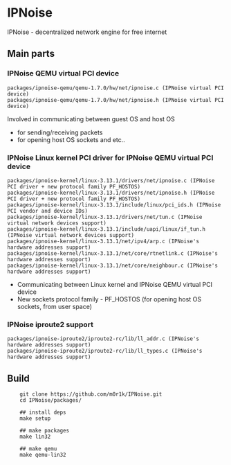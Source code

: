 # IPNoise
IPNoise - decentralized network engine for free internet

## Main parts

### IPNoise QEMU virtual PCI device
```
packages/ipnoise-qemu/qemu-1.7.0/hw/net/ipnoise.c (IPNoise virtual PCI device)
packages/ipnoise-qemu/qemu-1.7.0/hw/net/ipnoise.h (IPNoise virtual PCI device)
```
Involved in communicating between guest OS and host OS
- for sending/receiving packets
- for opening host OS sockets and etc..

### IPNoise Linux kernel PCI driver for IPNoise QEMU virtual PCI device
```
packages/ipnoise-kernel/linux-3.13.1/drivers/net/ipnoise.c (IPNoise PCI driver + new protocol family PF_HOSTOS)
packages/ipnoise-kernel/linux-3.13.1/drivers/net/ipnoise.h (IPNoise PCI driver + new protocol family PF_HOSTOS)
packages/ipnoise-kernel/linux-3.13.1/include/linux/pci_ids.h (IPNoise PCI vendor and device IDs)
packages/ipnoise-kernel/linux-3.13.1/drivers/net/tun.c (IPNoise virtual network devices support)
packages/ipnoise-kernel/linux-3.13.1/include/uapi/linux/if_tun.h (IPNoise virtual network devices support)
packages/ipnoise-kernel/linux-3.13.1/net/ipv4/arp.c (IPNoise's hardware addresses support)
packages/ipnoise-kernel/linux-3.13.1/net/core/rtnetlink.c (IPNoise's hardware addresses support)
packages/ipnoise-kernel/linux-3.13.1/net/core/neighbour.c (IPNoise's hardware addresses support)
```
- Communicating between Linux kernel and IPNoise QEMU virtual PCI device
- New sockets protocol family - PF_HOSTOS (for opening host OS sockets, from user space)

### IPNoise iproute2 support
```
packages/ipnoise-iproute2/iproute2-rc/lib/ll_addr.c (IPNoise's hardware addresses support)
packages/ipnoise-iproute2/iproute2-rc/lib/ll_types.c (IPNoise's hardware addresses support)
```

## Build
```
    git clone https://github.com/m0r1k/IPNoise.git
    cd IPNoise/packages/

    ## install deps
    make setup

    ## make packages
    make lin32

    ## make qemu
    make qemu-lin32

```

